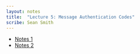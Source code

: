 ```yaml
---
layout: notes
title:  "Lecture 5: Message Authentication Codes"
scribe: Sean Smith
---
```


* [Notes 1](/notes/2-7-17-1.pdf)
* [Notes 2](/notes/2-7-17-2.pdf)
